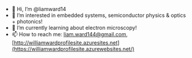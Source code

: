 - 👋 Hi, I’m @liamward14
- 👀 I’m interested in embedded systems, semiconductor physics & optics + photonics!
- 🌱 I’m currently learning about electron microscopy!
- 📫 How to reach me: liam.ward144@gmail.com, [http://williamwardprofilesite.azuresites.net](https://williamwardprofilesite.azurewebsites.net/)

<!---
liamward14/liamward14 is a ✨ special ✨ repository because its `README.md` (this file) appears on your GitHub profile.
You can click the Preview link to take a look at your changes.
--->
